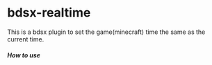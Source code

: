 # bdsx-realtime
This is a bdsx plugin to set the game(minecraft) time the same as the current time.

##### How to use
